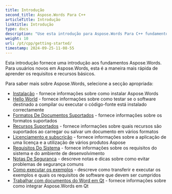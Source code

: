 ```yaml
---
title: Introdução
second_title: Aspose.Words Para C++
articleTitle: Introdução
linktitle: Introdução
type: docs
description: "Use esta introdução para Aspose.Words Para C++ fundamentos para começar a perceber o valor de Aspose.Words para o seu negócio."
weight: 10
url: /pt/cpp/getting-started/
timestamp: 2024-09-25-11-08-55
---
```


Esta introdução fornece uma introdução aos fundamentos Aspose.Words. Para usuários novos em Aspose.Words, esta é a maneira mais rápida de aprender os requisitos e recursos básicos.

Para saber mais sobre Aspose.Words, selecione a secção apropriada:

- [Instalação](/words/cpp/installation/) - fornece informações sobre como instalar Aspose.Words
- [Hello World](/words/cpp/hello-world/) - fornece informações sobre como testar se o software destinado a compilar ou executar o código-fonte está instalado correctamente
- [Formatos De Documentos Suportados](/words/cpp/supported-document-formats/) - fornece informações sobre os formatos suportados
- [Recursos Suportados](/words/cpp/features/) - fornece informações sobre quais recursos são suportados ao carregar ou salvar um documento em vários formatos
- [Licenciamento e subscrição](/words/cpp/licensing/) - fornece informações sobre a aplicação de uma licença e a utilização de vários produtos Aspose
- [Requisitos Do Sistema](/words/cpp/system-requirements/) - fornece informações sobre os requisitos do sistema e do ambiente de desenvolvimento
- [Notas De Segurança](/words/cpp/security/) - descreve notas e dicas sobre como evitar problemas de segurança comuns
- [Como executar os exemplos](/words/cpp/how-to-run-the-examples/) - descreve como transferir e executar os exemplos e quais os requisitos de software que devem ser cumpridos
- [Trabalhar com documentos do Word em Qt](/words/cpp/work-with-word-documents-in-qt/) - fornece informações sobre como integrar Aspose.Words em Qt
